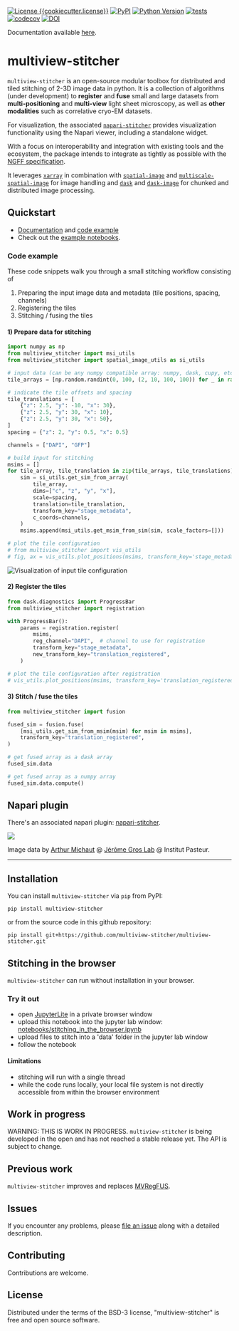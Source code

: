 [![License {{cookiecutter.license}}](https://img.shields.io/pypi/l/multiview-stitcher.svg?color=green)](https://github.com/multiview-stitcher/multiview-stitcher/raw/main/LICENSE)
[![PyPI](https://img.shields.io/pypi/v/multiview-stitcher.svg?color=green)](https://pypi.org/project/multiview-stitcher)
[![Python Version](https://img.shields.io/pypi/pyversions/multiview-stitcher.svg?color=green)](https://python.org)
[![tests](https://github.com/multiview-stitcher/multiview-stitcher/actions/workflows/test_and_deploy.yml/badge.svg)](https://github.com/multiview-stitcher/multiview-stitcher/actions)
[![codecov](https://codecov.io/gh/multiview-stitcher/multiview-stitcher/branch/main/graph/badge.svg)](https://codecov.io/gh/multiview-stitcher/multiview-stitcher)
[![DOI](https://zenodo.org/badge/697999800.svg)](https://zenodo.org/doi/10.5281/zenodo.13151252)

Documentation available [here](https://multiview-stitcher.github.io/multiview-stitcher).

# multiview-stitcher

<!--
[![License BSD-3](https://img.shields.io/pypi/l/multiview-stitcher.svg?color=green)](https://github.com/multiview-stitcher/multiview-stitcher/raw/main/LICENSE)
[![PyPI](https://img.shields.io/pypi/v/multiview-stitcher.svg?color=green)](https://pypi.org/project/multiview-stitcher)
[![Python Version](https://img.shields.io/pypi/pyversions/multiview-stitcher.svg?color=green)](https://python.org)
[![tests](https://github.com/multiview-stitcher/multiview-stitcher/workflows/tests/badge.svg)](https://github.com/multiview-stitcher/multiview-stitcher/actions)
[![codecov](https://codecov.io/gh/multiview-stitcher/multiview-stitcher/branch/main/graph/badge.svg)](https://codecov.io/gh/multiview-stitcher/multiview-stitcher)
-->

`multiview-stitcher` is an open-source modular toolbox for distributed and tiled stitching of 2-3D image data in python. It is a collection of algorithms (under development) to **register** and **fuse** small and large datasets from **multi-positioning** and **multi-view** light sheet microscopy, as well as **other modalities** such as correlative cryo-EM datasets.

For visualization, the associated [`napari-stitcher`](https://github.com/multiview-stitcher/napari-stitcher) provides visualization functionality using the Napari viewer, including a standalone widget.

With a focus on interoperability and integration with existing tools and the ecosystem, the package intends to integrate as tightly as possible with the [NGFF specification](https://github.com/ome/ngff).

It leverages [`xarray`](https://github.com/xarray) in combination with [`spatial-image`](https://github.com/spatial-data) and [`multiscale-spatial-image`](https://github.com/spatial-image/multiscale-spatial-image) for image handling and [`dask`](https://github.com/dask) and [`dask-image`](https://github.com/dask-image) for chunked and distributed image processing.

## Quickstart

- [Documentation](https://multiview-stitcher.github.io/multiview-stitcher) and [code example](https://multiview-stitcher.github.io/multiview-stitcher/main/code_example/)
- Check out the [example notebooks](https://github.com/multiview-stitcher/multiview-stitcher/tree/main/notebooks).

### Code example

These code snippets walk you through a small stitching workflow consisting of
1) Preparing the input image data and metadata (tile positions, spacing, channels)
2) Registering the tiles
3) Stitching / fusing the tiles

#### 1) Prepare data for stitching


```python
import numpy as np
from multiview_stitcher import msi_utils
from multiview_stitcher import spatial_image_utils as si_utils

# input data (can be any numpy compatible array: numpy, dask, cupy, etc.)
tile_arrays = [np.random.randint(0, 100, (2, 10, 100, 100)) for _ in range(3)]

# indicate the tile offsets and spacing
tile_translations = [
    {"z": 2.5, "y": -10, "x": 30},
    {"z": 2.5, "y": 30, "x": 10},
    {"z": 2.5, "y": 30, "x": 50},
]
spacing = {"z": 2, "y": 0.5, "x": 0.5}

channels = ["DAPI", "GFP"]

# build input for stitching
msims = []
for tile_array, tile_translation in zip(tile_arrays, tile_translations):
    sim = si_utils.get_sim_from_array(
        tile_array,
        dims=["c", "z", "y", "x"],
        scale=spacing,
        translation=tile_translation,
        transform_key="stage_metadata",
        c_coords=channels,
    )
    msims.append(msi_utils.get_msim_from_sim(sim, scale_factors=[]))

# plot the tile configuration
# from multiview_stitcher import vis_utils
# fig, ax = vis_utils.plot_positions(msims, transform_key='stage_metadata', use_positional_colors=False)
```

![Visualization of input tile configuration](docs/images/tile_configuration.png)

#### 2) Register the tiles

```python
from dask.diagnostics import ProgressBar
from multiview_stitcher import registration

with ProgressBar():
    params = registration.register(
        msims,
        reg_channel="DAPI",  # channel to use for registration
        transform_key="stage_metadata",
        new_transform_key="translation_registered",
    )

# plot the tile configuration after registration
# vis_utils.plot_positions(msims, transform_key='translation_registered', use_positional_colors=False)
```

#### 3) Stitch / fuse the tiles
```python
from multiview_stitcher import fusion

fused_sim = fusion.fuse(
    [msi_utils.get_sim_from_msim(msim) for msim in msims],
    transform_key="translation_registered",
)

# get fused array as a dask array
fused_sim.data

# get fused array as a numpy array
fused_sim.data.compute()
```

## Napari plugin

There's an associated napari plugin: [napari-stitcher](https://github.com/multiview-stitcher/napari-stitcher).

![](https://github.com/multiview-stitcher/napari-stitcher/blob/dc6b571049c971709eb41064930be9b880d806f4/misc-data/20230929_screenshot.png)

Image data by [Arthur Michaut](https://research.pasteur.fr/fr/member/arthur-michaut/) @ [Jérôme Gros Lab](https://research.pasteur.fr/fr/team/dynamic-regulation-of-morphogenesis/) @ Institut Pasteur.

----------------------------------
## Installation

You can install `multiview-stitcher` via `pip` from PyPI:

    pip install multiview-stitcher

or from the source code in this github repository:

    pip install git+https://github.com/multiview-stitcher/multiview-stitcher.git

## Stitching in the browser

`multiview-stitcher` can run without installation in your browser.

### Try it out

- open [JupyterLite](https://jupyter.org/try-jupyter/lab/) in a private browser window
- upload this notebook into the jupyter lab window: [notebooks/stitching_in_the_browser.ipynb](https://github.com/multiview-stitcher/multiview-stitcher/tree/main/notebooks/stitching_in_the_browser.ipynb)
- upload files to stitch into a 'data' folder in the jupyter lab window
- follow the notebook

#### Limitations
- stitching will run with a single thread
- while the code runs locally, your local file system is not directly accessible from within the browser environment

## Work in progress

WARNING: THIS IS WORK IN PROGRESS. `multiview-stitcher` is being developed in the open and has not reached a stable release yet. The API is subject to change.

## Previous work

`multiview-stitcher` improves and replaces [MVRegFUS](https://github.com/m-albert/MVRegFus).

## Issues

If you encounter any problems, please [file an issue](https://github.com/multiview-stitcher/multiview-stitcher/issues) along with a detailed description.

## Contributing

Contributions are welcome.

## License

Distributed under the terms of the BSD-3 license,
"multiview-stitcher" is free and open source software.
